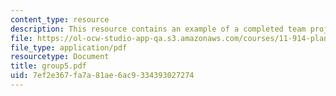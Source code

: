 ```yaml
---
content_type: resource
description: This resource contains an example of a completed team project.
file: https://ol-ocw-studio-app-qa.s3.amazonaws.com/courses/11-914-planning-communication-spring-2007/7ef2e367fa7a81ae6ac9334393027274_group5.pdf
file_type: application/pdf
resourcetype: Document
title: group5.pdf
uid: 7ef2e367-fa7a-81ae-6ac9-334393027274
---
```

